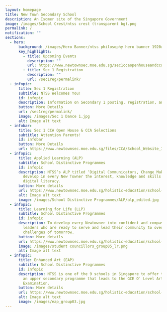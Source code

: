 ```yaml
---
layout: homepage
title: New Town Secondary School
description: An Isomer site of the Singapore Government
image: /images/School Crest/ntss crest (transparent bg).png
permalink: /
notification: ""
sections:
  - hero:
      background: /images/Hero Banner/ntss philosophy hero banner 1920x720px static.jpg
      key_highlights:
        - title: Upcoming Events
          description: ""
          url: https://www.newtownsec.moe.edu.sg/sec1ccaopenhouseandccaselections/
        - title: Sec 1 Registration
          description: ""
          url: /sec1reg/permalink/
  - infopic:
      title: Sec 1 Registration
      subtitle: NTSS Welcomes You!
      id: infopic
      description: Information on Secondary 1 posting, registration, and other matters.
      button: More Details
      url: /sec1reg/permalink/
      image: /images/Sec 1 Dance 1.jpg
      alt: Image alt text
  - infobar:
      title: Sec 1 CCA Open House & CCA Selections
      subtitle: Attention Parents!
      id: infobar
      button: More Details
      url: https://www.newtownsec.moe.edu.sg/files/CCA/School_Website_Information_on_S1_CCA_Selection.pdf
  - infopic:
      title: Applied Learning (ALP)
      subtitle: School Distinctive Programmes
      id: infopic
      description: NTSS’s ALP titled ‘Digital Communicators, Change Makers’ seeks to
        develop in every New Towner the interest, knowledge and skills in
        digital literacy.
      button: More details
      url: https://www.newtownsec.moe.edu.sg/holistic-education/school-distinctive-programmes/applied-learning-alp-from-2023/
      alt: Image alt text
      image: /images/School Distinctive Programmes/ALP/alp_edited.jpg
  - infopic:
      title: Learning for Life (LLP)
      subtitle: School Distinctive Programmes
      id: infopic
      description: To develop every Newtowner into confident and compassionate student
        leaders who are ready to serve and lead their community to overcome
        challenges of tomorrow.
      button: More details
      url: https://www.newtownsec.moe.edu.sg/holistic-education/school-distinctive-programmes/learning-for-life-llp-from-2023/
      image: /images/student councillors_group05_lr.png
      alt: Image alt text
  - infopic:
      title: Enhanced Art (EAP)
      subtitle: School Distinctive Programmes
      id: infopic
      description: NTSS is one of the 9 schools in Singapore to offer the EAP. This is
        an upper secondary programme that leads to the GCE O’ Level Art
        Examination.
      button: More details
      url: https://www.newtownsec.moe.edu.sg/holistic-education/school-distinctive-programmes/enhanced-art-eap/
      alt: Image alt text
      image: /images/eap_group03.jpg
---
```

